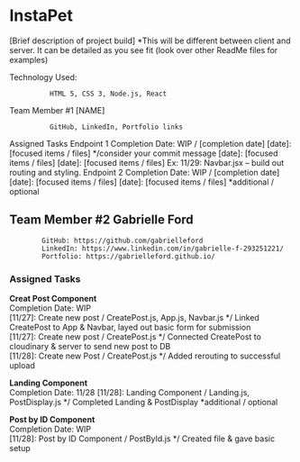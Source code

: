 
# InstaPet

[Brief description of project build]  *This will be different between client and server.  It can be detailed as you see fit (look over other ReadMe files for examples)

Technology Used:

              HTML 5, CSS 3, Node.js, React

Team Member #1  [NAME]

              GitHub, LinkedIn, Portfolio links

Assigned Tasks
Endpoint 1
Completion Date: WIP / [completion date]
[date]: [focused items / files] */consider your commit message
[date]: [focused items / files]
[date]: [focused items / files]
Ex: 11/29: Navbar.jsx – build out routing and styling.
Endpoint 2
Completion Date: WIP / [completion date]
[date]: [focused items / files]
[date]: [focused items / files]
*additional / optional
 

## Team Member #2  Gabrielle Ford

            GitHub: https://github.com/gabrielleford
            LinkedIn: https://www.linkedin.com/in/gabrielle-f-293251221/
            Portfolio: https://gabrielleford.github.io/

### Assigned Tasks

**Creat Post Component**  
Completion Date: WIP  
[11/27]: Create new post / CreatePost.js, App.js, Navbar.js */ Linked CreatePost to App & Navbar, layed out basic form for submission  
[11/27]: Create new post / CreatePost.js */ Connected CreatePost to cloudinary & server to send new post to DB  
[11/28]: Create new Post / CreatePost.js */ Added rerouting to successful upload  

**Landing Component**  
Completion Date: 11/28
[11/28]: Landing Component / Landing.js, PostDisplay.js */ Completed Landing & PostDisplay
*additional / optional

**Post by ID Component**  
Completion Date: WIP  
[11/28]: Post by ID Component / PostById.js */ Created file & gave basic setup
